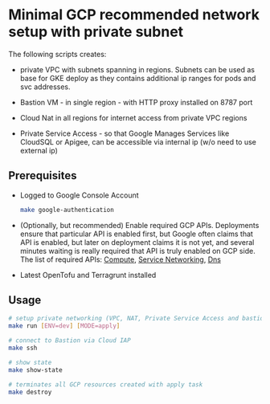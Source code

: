 # Minimal GCP recommended network setup with private subnet

The following scripts creates:

* private VPC with subnets spanning in regions. Subnets can be used as base for GKE deploy as they contains additional ip ranges for pods and svc addresses.

* Bastion VM - in single region -  with HTTP proxy installed on 8787 port

* Cloud Nat in all regions for internet access from private VPC regions

* Private Service Access - so that Google Manages Services like CloudSQL or Apigee, can be accessible via internal ip (w/o need to use external ip)

## Prerequisites

* Logged to Google Console Account

  ```bash
  make google-authentication
  ```

* (Optionally, but recommended) Enable required GCP APIs. Deployments ensure that particular API is enabled first, but Google often claims that API is enabled, but later on deployment claims it is not yet, and several minutes waiting is really required that API is truly enabled on GCP side.
  The list of required APIs: [Compute](https://console.cloud.google.com/apis/library/compute.googleapis.com), [Service Networking](https://console.cloud.google.com/apis/library/servicenetworking.googleapis.com), [Dns](https://console.cloud.google.com/apis/library/dns.googleapis.com)

* Latest OpenTofu and Terragrunt installed

## Usage

```bash
# setup private networking (VPC, NAT, Private Service Access and bastion host with proxy)
make run [ENV=dev] [MODE=apply]

# connect to Bastion via Cloud IAP
make ssh

# show state
make show-state

# terminates all GCP resources created with apply task
make destroy
```
